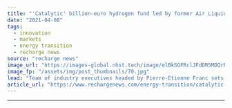 ```yaml
---
title: "'Catalytic' billion-euro hydrogen fund led by former Air Liquide VP launched"
date: "2021-04-08"
tags: 
  - innovation
  - markets
  - energy transition
  - recharge news
source: "recharge news"
image_url: "https://images-global.nhst.tech/image/elBkSGFRclJFdDR5MDQrR2VzbjJVVEI3MTEwTVlBZ1pmbXc5aXpZQ2xoVT0=/nhst/binary/4aa9417a0e8ec238b6bae0698673a974"
image_fp: "/assets/img/post_thumbnails/70.jpg"
lead: "Team of industry executives headed by Pierre-Etienne Franc sets up FiveT Hydrogen to spur utility-scale anchor projects"
article_url: "https://www.rechargenews.com/energy-transition/catalytic-billion-euro-hydrogen-fund-led-by-former-air-liquide-vp-launched/2-1-993043"
---
```


---
